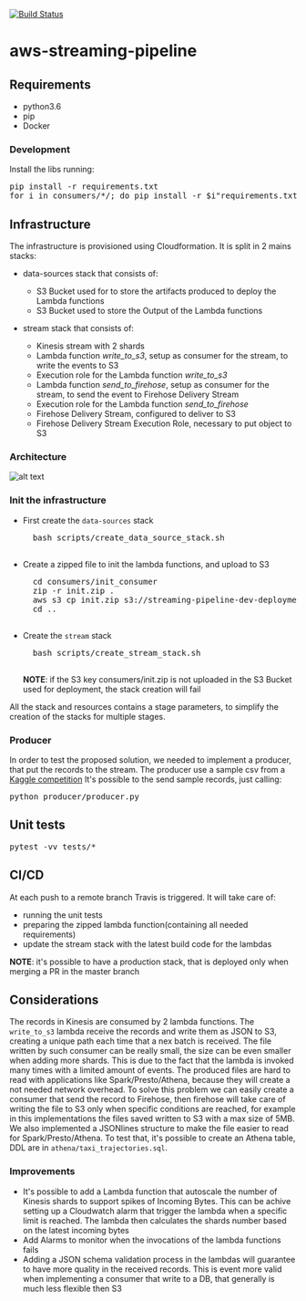[![Build Status](https://travis-ci.org/nicor88/aws-streaming-pipeline.svg?branch=master)](https://travis-ci.org/nicor88/aws-streaming-pipeline)

# aws-streaming-pipeline

## Requirements
* python3.6
* pip
* Docker

### Development
Install the libs running:
<pre>
pip install -r requirements.txt
for i in consumers/*/; do pip install -r $i"requirements.txt"; done
</pre>

## Infrastructure
The infrastructure is provisioned using Cloudformation. It is split in 2 mains stacks:
* data-sources stack that consists of:
	* S3 Bucket used for to store the artifacts produced to deploy the Lambda functions
	* S3 Bucket used to store the Output of the Lambda functions

* stream stack that consists of:
	* Kinesis stream with 2 shards
	* Lambda function *write_to_s3*, setup as consumer for the stream, to write the events to S3
	* Execution role for the Lambda function *write_to_s3*
	* Lambda function *send_to_firehose*, setup as consumer for the stream, to send the event to Firehose Delivery Stream
	* Execution role for the Lambda function *send_to_firehose*
	* Firehose Delivery Stream, configured to deliver to S3
	* Firehose Delivery Stream Execution Role, necessary to put object to S3

### Architecture
![alt text](docs/aws-steaming-pipeline "Architecture")

### Init the infrastructure
* First create the `data-sources` stack
	<pre>
	bash scripts/create_data_source_stack.sh
	</pre>

* Create a zipped file to init the lambda functions, and upload to S3
	<pre>
	cd consumers/init_consumer
	zip -r init.zip .
	aws s3 cp init.zip s3://streaming-pipeline-dev-deployment/consumers/
	cd ..
	</pre>
	
* Create the `stream` stack
	<pre>
	bash scripts/create_stream_stack.sh
	</pre>
	**NOTE**: if the S3 key consumers/init.zip is not uploaded in the S3 Bucket used for deployment, the stack creation will fail

All the stack and resources contains a stage parameters, to simplify the creation of the stacks for multiple stages.

### Producer
In order to test the proposed solution, we needed to implement a producer, that put the records to the stream.
The producer use a sample csv from a [Kaggle competition](https://www.kaggle.com/c/pkdd-15-predict-taxi-service-trajectory-i/data)
It's possible to the send sample records, just calling:
<pre>
python producer/producer.py
</pre>

## Unit tests
<pre>
pytest -vv tests/*
</pre>

## CI/CD
At each push to a remote branch Travis is triggered. It will take care of:
* running the unit tests
* preparing the zipped lambda function(containing all needed requirements)
* update the stream stack with the latest build code for the lambdas

**NOTE**: it's possible to have a production stack, that is deployed only when merging a PR in the master branch


## Considerations
The records in Kinesis are consumed by 2 lambda functions.
The `write_to_s3` lambda receive the records and write them as JSON to S3, creating a unique path each time that a nex batch is received.
The file written by such consumer can be really small, the size can be even smaller when adding more shards.
This is due to the fact that the lambda is invoked many times with a limited amount of events.
The produced files are hard to read with applications like Spark/Presto/Athena, because they will create a not needed network overhead.
To solve this problem we can easily create a consumer that send the record to Firehose, then firehose will take care of
writing the file to S3 only when specific conditions are reached, for example in this implementations
the files saved written to S3 with a max size of 5MB. We also implemented a JSONlines structure 
to make the file easier to read for Spark/Presto/Athena.
To test that, it's possible to create an Athena table, DDL are in `athena/taxi_trajectories.sql`.

### Improvements
* It's possible to add a Lambda function that autoscale the number of Kinesis shards to support spikes of Incoming Bytes.
	This can be achive setting up a Cloudwatch alarm that trigger the lambda when a specific limit is reached. 
	The lambda then calculates the shards number based on the latest incoming bytes
* Add Alarms to monitor when the invocations of the lambda functions fails
* Adding a JSON schema validation process in the lambdas will guarantee to have more quality in the received records.
	This is event more valid when implementing a consumer that write to a DB, that generally is much less flexible then S3
